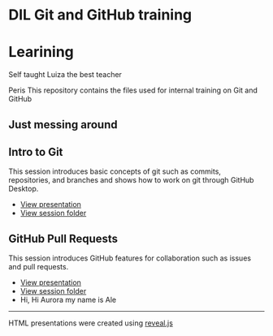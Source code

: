 # DIL Git and GitHub training
# Learining 
Self taught
Luiza the best teacher  

Peris 
This repository contains the files used for internal training on Git and GitHub

## Just messing around

## Intro to Git

This session introduces basic concepts of git such as commits, repositories, and branches and shows how to work on git through GitHub Desktop. 

- [View presentation](https://raw.githack.com/DevInnovationLab/trainings-public/main/git/intro-to-git.html)
- [View session folder](https://github.com/DevInnovationLab/git-training/tree/main/lyrics)

## GitHub Pull Requests

This session introduces GitHub features for collaboration such as issues and pull requests.

- [View presentation](https://raw.githack.com/DevInnovationLab/trainings-public/main/git/pull-request.html)
- [View session folder](https://github.com/DevInnovationLab/git-training/tree/main/texts)
- Hi, Hi Aurora my name is Ale

---

HTML presentations were created using [reveal.js](https://github.com/hakimel/reveal.js/)


